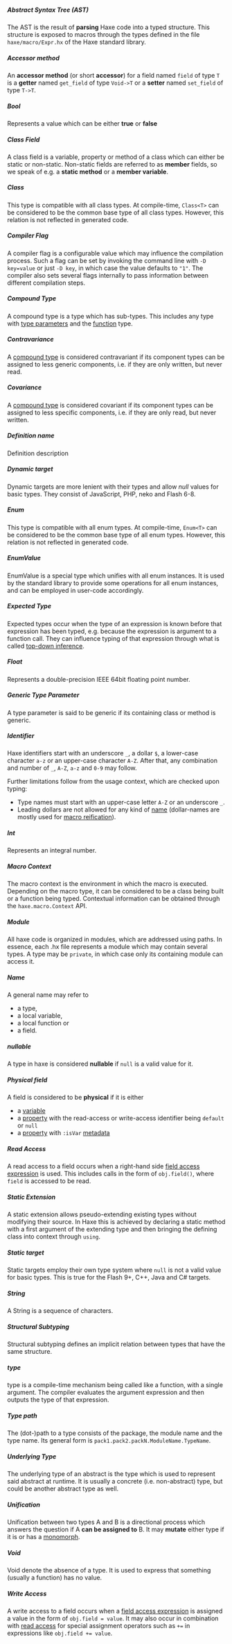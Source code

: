 ##### Abstract Syntax Tree (AST)
The AST is the result of **parsing** Haxe code into a typed structure. This structure is exposed to macros through the types defined in the file `haxe/macro/Expr.hx` of the Haxe standard library.

##### Accessor method
An **accessor method** (or short **accessor**) for a field named `field` of type `T` is a **getter** named `get_field` of type `Void->T` or a **setter** named `set_field` of type `T->T`.

##### Bool
Represents a value which can be either **true** or **false**

##### Class Field
A class field is a variable, property or method of a class which can either be static or non-static. Non-static fields are referred to as **member** fields, so we speak of e.g. a **static method** or a **member variable**.

##### Class<T>
This type is compatible with all class types. At compile-time, `Class<T>` can be considered to be the common base type of all class types. However, this relation is not reflected in generated code.

##### Compiler Flag
A compiler flag is a configurable value which may influence the compilation process. Such a flag can be set by invoking the command line with `-D key=value` or just `-D key`, in which case the value defaults to `"1"`. The compiler also sets several flags internally to pass information between different compilation steps.

##### Compound Type
A compound type is a type which has sub-types. This includes any type with [type parameters](type-system-type-parameters.md) and the [function](types-function.md) type.

##### Contravariance
A [compound type](dictionary.md#compound-type) is considered contravariant if its component types can be assigned to less generic components, i.e. if they are only written, but never read.

##### Covariance
A [compound type](dictionary.md#compound-type) is considered covariant if its component types can be assigned to less specific components, i.e. if they are only read, but never written.

##### Definition name
Definition description

##### Dynamic target
Dynamic targets are more lenient with their types and allow *null* values for basic types. They consist of JavaScript, PHP, neko and Flash 6-8.

##### Enum
This type is compatible with all enum types. At compile-time, `Enum<T>` can be considered to be the common base type of all enum types. However, this relation is not reflected in generated code.

##### EnumValue
EnumValue is a special type which unifies with all enum instances. It is used by the standard library to provide some operations for all enum instances, and can be employed in user-code accordingly.

##### Expected Type
Expected types occur when the type of an expression is known before that expression has been typed, e.g. because the expression is argument to a function call. They can influence typing of that expression through what is called [top-down inference](type-system-top-down-inference.md).

##### Float
Represents a double-precision IEEE 64bit floating point number.

##### Generic Type Parameter
A type parameter is said to be generic if its containing class or method is generic.

##### Identifier
Haxe identifiers start with an underscore `_`, a dollar `$`, a lower-case character `a-z` or an upper-case character `A-Z`. After that, any combination and number of `_`, `A-Z`, `a-z` and `0-9` may follow.

Further limitations follow from the usage context, which are checked upon typing:


* Type names must start with an upper-case letter `A-Z` or an underscore `_`.
* Leading dollars are not allowed for any kind of [name](dictionary.md#name) (dollar-names are mostly used for [macro reification](macro-reification.md)).



##### Int
Represents an integral number.

##### Macro Context
The macro context is the environment in which the macro is executed. Depending on the macro type, it can be considered to be a class being built or a function being typed. Contextual information can be obtained through the `haxe.macro.Context` API.

##### Module
All haxe code is organized in modules, which are addressed using paths. In essence, each .hx file represents a module which may contain several types. A type may be `private`, in which case only its containing module can access it.

##### Name
A general name may refer to


* a type,
* a local variable,
* a local function or
* a field.



##### nullable
A type in haxe is considered **nullable** if `null` is a valid value for it.

##### Physical field
A field is considered to be **physical** if it is either


* a [variable](class-field-variable.md)
* a [property](class-field-property.md) with the read-access or write-access identifier being `default` or `null`
* a [property](class-field-property.md) with `:isVar` [metadata](lf-metadata.md)




##### Read Access
A read access to a field occurs when a right-hand side [field access expression](expression-field-access.md) is used. This includes calls in the form of `obj.field()`, where `field` is accessed to be read.

##### Static Extension
A static extension allows pseudo-extending existing types without modifying their source. In Haxe this is achieved by declaring a static method with a first argument of the extending type and then bringing the defining class into context through `using`.

##### Static target
Static targets employ their own type system where `null` is not a valid value for basic types. This is true for the Flash 9+, C++, Java and C# targets.

##### String
A String is a sequence of characters.

##### Structural Subtyping
Structural subtyping defines an implicit relation between types that have the same structure.

##### type
type is a compile-time mechanism being called like a function, with a single argument. The compiler evaluates the argument expression and then outputs the type of that expression.

##### Type path
The (dot-)path to a type consists of the package, the module name and the type name. Its general form is `pack1.pack2.packN.ModuleName.TypeName`.

##### Underlying Type
The underlying type of an abstract is the type which is used to represent said abstract at runtime. It is usually a concrete (i.e. non-abstract) type, but could be another abstract type as well.

##### Unification
Unification between two types A and B is a directional process which answers the question if A **can be assigned to** B. It may **mutate** either type if it is or has a [monomorph](types-monomorph.md).

##### Void
Void denote the absence of a type. It is used to express that something (usually a function) has no value.

##### Write Access
A write access to a field occurs when a [field access expression](expression-field-access.md) is assigned a value in the form of `obj.field = value`. It may also occur in combination with [read access](dictionary.md#read-access) for special assignment operators such as `+=` in expressions like `obj.field += value`.